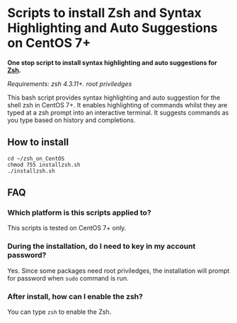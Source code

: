 Scripts to install Zsh and Syntax Highlighting and Auto Suggestions on CentOS 7+ 
=======================

**One stop script to install syntax highlighting and auto suggestions for [Zsh][zsh].**

*Requirements: zsh 4.3.11+.
root priviledges*

[zsh]: https://www.zsh.org/

This bash script provides syntax highlighting and auto suggestion for the shell zsh in CentOS 7+.  It enables
highlighting of commands whilst they are typed at a zsh prompt into an
interactive terminal.  It suggests commands as you type based on history and completions.

How to install
--------------

```
cd ~/zsh_on_CentOS
chmod 755 installzsh.sh
./installzsh.sh
```


FAQ
---

### Which platform is this scripts applied to?

This scripts is tested on CentOS 7+ only.


### During the installation, do I need to key in my account password?

Yes. Since some packages need root priviledges, the installation will prompt for password when `sudo` command is run.

### After install, how can I enable the zsh?

You can type ``zsh`` to enable the Zsh.



